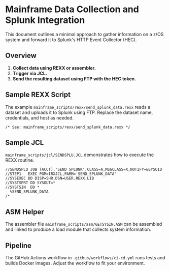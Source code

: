 # Mainframe Data Collection and Splunk Integration

This document outlines a minimal approach to gather information on a z/OS system and forward it to Splunk's HTTP Event Collector (HEC).

## Overview

1. **Collect data using REXX or assembler.**
2. **Trigger via JCL.**
3. **Send the resulting dataset using FTP with the HEC token.**

## Sample REXX Script

The example `mainframe_scripts/rexx/send_splunk_data.rexx` reads a dataset and uploads it to Splunk using FTP.
Replace the dataset name, credentials, and host as needed.

```rexx
/* See: mainframe_scripts/rexx/send_splunk_data.rexx */
```

## Sample JCL

`mainframe_scripts/jcl/SENDSPLU.JCL` demonstrates how to execute the REXX routine.

```jcl
//SENDSPLU JOB (ACCT),'SEND SPLUNK',CLASS=A,MSGCLASS=X,NOTIFY=&SYSUID
//STEP1   EXEC PGM=IRXJCL,PARM='SEND_SPLUNK_DATA'
//SYSEXEC DD DISP=SHR,DSN=USER.REXX.LIB
//SYSTSPRT DD SYSOUT=*
//SYSTSIN  DD *
  %SEND_SPLUNK_DATA
/*
```

## ASM Helper

The assembler file `mainframe_scripts/asm/GETSYSIN.ASM` can be assembled and linked to produce a load module that collects system information.

## Pipeline

The GitHub Actions workflow in `.github/workflows/ci-cd.yml` runs tests and builds Docker images. Adjust the workflow to fit your environment.
